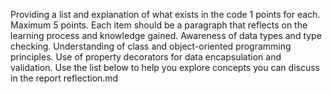 Providing a list and explanation of what exists in the code
1 points for each.
Maximum 5 points.
Each item should be a paragraph that reflects on the learning process and knowledge gained.
Awareness of data types and type checking.
Understanding of class and object-oriented programming principles.
Use of property decorators for data encapsulation and validation.
Use the list below to help you explore concepts you can discuss in the report reflection.md
